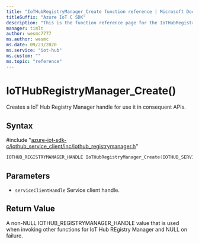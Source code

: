 ```yaml
---                             
title: "IoTHubRegistryManager_Create function reference | Microsoft Docs" 
titleSuffix: "Azure IoT C SDK"            
description: "This is the function reference page for the IoTHubRegistryManager_Create() function in the Azure IoT C SDK. This SDK is used with Azure IoT Hub and Azure IoT Hub Device Provisioning Service"            
manager: timlt                 
author: wesmc7777              
ms.author: wesmc               
ms.date: 09/23/2020                    
ms.service: "iot-hub"             
ms.custom: ""                
ms.topic: "reference"        
---                            
```


# IoTHubRegistryManager_Create()

Creates a IoT Hub Registry Manager handle for use it in consequent APIs.

## Syntax

\#include "[azure-iot-sdk-c/iothub_service_client/inc/iothub_registrymanager.h](../iothub-registrymanager-h.md)"  
```C
IOTHUB_REGISTRYMANAGER_HANDLE IoTHubRegistryManager_Create(IOTHUB_SERVICE_CLIENT_AUTH_HANDLE  serviceClientHandle);
```

## Parameters
* `serviceClientHandle` Service client handle.

## Return Value
A non-NULL IOTHUB_REGISTRYMANAGER_HANDLE value that is used when invoking other functions for IoT Hub REgistry Manager and NULL on failure.

